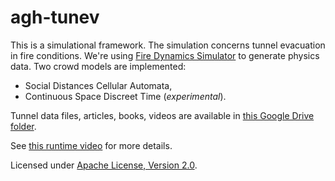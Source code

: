 agh-tunev
=========

This is a simulational framework. The simulation concerns tunnel evacuation in fire conditions. We're using [Fire Dynamics Simulator](https://code.google.com/p/fds-smv/) to generate physics data. Two crowd models are implemented:

* Social Distances Cellular Automata,
* Continuous Space Discreet Time (*experimental*).

Tunnel data files, articles, books, videos are available in [this Google Drive folder](https://drive.google.com/folderview?id=0B_i70p9NE-kpUFFjOGRtUXE4ams).

See [this runtime video](https://docs.google.com/file/d/0B_i70p9NE-kpYWxsZ0JFb3c5RzA) for more details.

Licensed under [Apache License, Version 2.0](http://www.apache.org/licenses/LICENSE-2.0.html).
